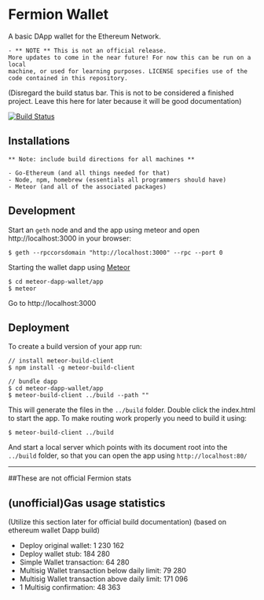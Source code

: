 # Fermion Wallet

A basic DApp wallet for the Ethereum Network. 

	- ** NOTE ** This is not an official release.
	More updates to come in the near future! For now this can be run on a local 
	machine, or used for learning purposes. LICENSE specifies use of the code contained in this repository.

(Disregard the build status bar. This is not to be considered a finished project. Leave this here for later because it will be good documentation)

[![Build Status](https://travis-ci.org/ethereum/meteor-dapp-wallet.svg?branch=master)](https://travis-ci.org/ethereum/meteor-dapp-wallet)


## Installations
	** Note: include build directions for all machines **

	- Go-Ethereum (and all things needed for that)
	- Node, npm, homebrew (essentials all programmers should have)
	- Meteor (and all of the associated packages)
	

## Development

Start an `geth` node and and the app using meteor and open http://localhost:3000 in your browser:

    $ geth --rpccorsdomain "http://localhost:3000" --rpc --port 0

Starting the wallet dapp using [Meteor](https://meteor.com/install)

    $ cd meteor-dapp-wallet/app
    $ meteor

Go to http://localhost:3000


## Deployment

To create a build version of your app run:
    
    // install meteor-build-client
    $ npm install -g meteor-build-client

    // bundle dapp
    $ cd meteor-dapp-wallet/app
    $ meteor-build-client ../build --path ""

This will generate the files in the `../build` folder. Double click the index.html to start the app.
To make routing work properly you need to build it using:

    $ meteor-build-client ../build

And start a local server which points with its document root into the `../build` folder,
so that you can open the app using `http://localhost:80/`


***
##These are not official Fermion stats
## (unofficial)Gas usage statistics

(Utilize this section later for official build documentation)
(based on ethereum wallet Dapp build)
- Deploy original wallet: 1 230 162
- Deploy wallet stub: 184 280
- Simple Wallet transaction: 64 280
- Multisig Wallet transaction below daily limit: 79 280
- Multisig Wallet transaction above daily limit: 171 096
- 1 Multisig confirmation: 48 363
